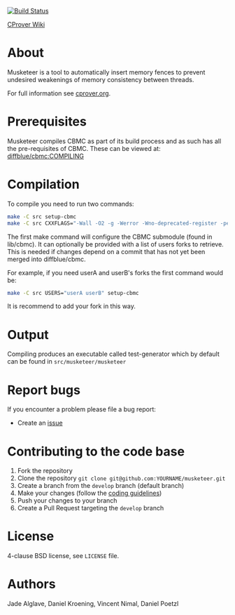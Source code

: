 [![Build Status][travis_img]][travis]

[CProver Wiki](http://www.cprover.org/wiki)

About
=====

Musketeer is a tool to automatically insert memory fences to prevent undesired weakenings of memory consistency between threads. 

For full information see [cprover.org](http://www.cprover.org/wmm/musketeer/).

Prerequisites
============

Musketeer compiles CBMC as part of its build process and as such has all the pre-requisites of CBMC. These can be viewed at: [diffblue/cbmc:COMPILING](http://github.com/diffblue/cbmc/blob/master/COMPILING)

Compilation
===========

To compile you need to run two commands:

```bash
make -C src setup-cbmc
make -C src CXXFLAGS="-Wall -O2 -g -Werror -Wno-deprecated-register -pedantic -Wno-sign-compare"
```

The first make command will configure the CBMC submodule (found in lib/cbmc). It can optionally be provided with a list of users forks to retrieve. This is  needed if changes depend on a commit that has not yet been merged into
diffblue/cbmc.

For example, if you need userA and userB's forks the first command would be:

```bash
make -C src USERS="userA userB" setup-cbmc
```

It is recommend to add your fork in this way.

Output
======

Compiling produces an executable called test-generator which by default can be found in `src/musketeer/musketeer`

Report bugs
===========

If you encounter a problem please file a bug report:
* Create an [issue](https://github.com/diffblue/musketeer/issues)

Contributing to the code base
=============================

1. Fork the repository
2. Clone the repository `git clone git@github.com:YOURNAME/musketeer.git`
3. Create a branch from the `develop` branch (default branch)
4. Make your changes (follow the [coding guidelines](https://github.com/diffblue/cbmc/blob/develop/CODING_STANDARD.md))
5. Push your changes to your branch
6. Create a Pull Request targeting the `develop` branch

License
=======
4-clause BSD license, see `LICENSE` file.

Authors
=======
Jade Alglave,
Daniel Kroening,
Vincent Nimal,
Daniel Poetzl

[travis]: https://travis-ci.org/diffblue/musketeer
[travis_img]: https://travis-ci.org/diffblue/musketeer.svg?branch=master
